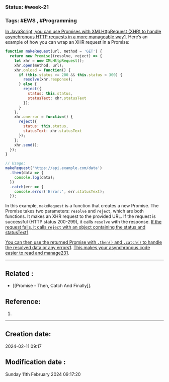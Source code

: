 
### Status: #week-21

### Tags: #EWS  , #Programming 



[In JavaScript, you can use Promises with XMLHttpRequest (XHR) to handle asynchronous HTTP requests in a more manageable way](https://gomakethings.com/promise-based-xhr/)[1](https://gomakethings.com/promise-based-xhr/). Here’s an example of how you can wrap an XHR request in a Promise:

```javascript
function makeRequest(url, method = 'GET') {
  return new Promise((resolve, reject) => {
    let xhr = new XMLHttpRequest();
    xhr.open(method, url);
    xhr.onload = function() {
      if (this.status >= 200 && this.status < 300) {
        resolve(xhr.response);
      } else {
        reject({
          status: this.status,
          statusText: xhr.statusText
        });
      }
    };
    xhr.onerror = function() {
      reject({
        status: this.status,
        statusText: xhr.statusText
      });
    };
    xhr.send();
  });
}

// Usage:
makeRequest('https://api.example.com/data')
  .then(data => {
    console.log(data);
  })
  .catch(err => {
    console.error('Error:', err.statusText);
  });
```

In this example, `makeRequest` is a function that creates a new Promise. The Promise takes two parameters: `resolve` and `reject`, which are both functions. It makes an XHR request to the provided URL. If the request is successful (HTTP status 200-299), it calls `resolve` with the response. [If the request fails, it calls `reject` with an object containing the status and statusText](https://gomakethings.com/promise-based-xhr/)[1](https://gomakethings.com/promise-based-xhr/).

[You can then use the returned Promise with `.then()` and `.catch()` to handle the resolved data or any errors](https://gomakethings.com/promise-based-xhr/)[1](https://gomakethings.com/promise-based-xhr/). [This makes your asynchronous code easier to read and manage](https://stackoverflow.com/questions/53987666/using-promise-to-get-over-xhr-returns-pending-promise)[2](https://stackoverflow.com/questions/53987666/using-promise-to-get-over-xhr-returns-pending-promise)[3](https://developer.mozilla.org/en-US/docs/Web/JavaScript/Reference/Global_Objects/Promise)[1](https://gomakethings.com/promise-based-xhr/).

______________________________________________________________________


## Related : 

- [[Promise - Then, Catch And Finally]].

## Reference: 

1.  


---

  ## Creation date: 
  
  2024-02-11 09:17 
  
  
   ## Modification date :
   
   Sunday 11th February 2024 09:17:20